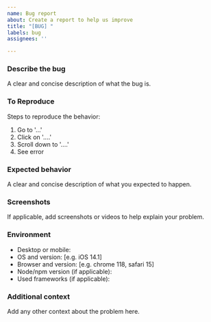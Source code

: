 ```yaml
---
name: Bug report
about: Create a report to help us improve
title: "[BUG] "
labels: bug
assignees: ''

---
```


### Describe the bug
A clear and concise description of what the bug is.


### To Reproduce
Steps to reproduce the behavior:
1. Go to '...'
2. Click on '....'
3. Scroll down to '....'
4. See error


### Expected behavior
A clear and concise description of what you expected to happen.


### Screenshots
If applicable, add screenshots or videos to help explain your problem.


### Environment
 - Desktop or mobile:
 - OS and version: [e.g. iOS 14.1]
 - Browser and version: [e.g. chrome 118, safari 15] 
 - Node/npm version (if applicable):
 - Used frameworks (if applicable):



### Additional context
Add any other context about the problem here.
  
